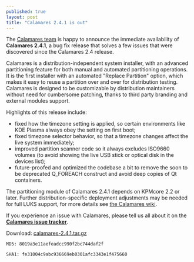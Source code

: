 ```yaml
---
published: true
layout: post
title: "Calamares 2.4.1 is out"
---
```

The [Calamares team](https://calamares.io/team/) is happy to announce the immediate availability of **Calamares 2.4.1**, a bug fix release that solves a few issues that were discovered since the Calamares 2.4 release.

Calamares is a distribution-independent system installer, with an advanced partitioning feature for both manual and automated partitioning operations. It is the first installer with an automated "Replace Partition" option, which makes it easy to reuse a partition over and over for distribution testing. Calamares is designed to be customizable by distribution maintainers without need for cumbersome patching, thanks to third party branding and external modules support.

<!--more-->

Highlights of this release include:

* fixed how the timezone setting is applied, so certain environments like KDE Plasma always obey the setting on first boot;
* fixed timezone selector behavior, so that a timezone changes affect the live system immediately;
* improved partition scanner code so it always excludes ISO9660 volumes (to avoid showing the live USB stick or optical disk in the devices list);
* future-proofed and optimized the codebase a bit to remove the soon to be deprecated Q_FOREACH construct and avoid deep copies of Qt containers.

The partitioning module of Calamares 2.4.1 depends on KPMcore 2.2 or later. Further distribution-specific deployment adjustments may be needed for full LUKS support, for more details see [the Calamares wiki](https://github.com/calamares/calamares/wiki/LUKS-Deployment).

If you experience an issue with Calamares, please tell us all about it on the [**Calamares issue tracker**](https://calamares.io/bugs/).

Download: [calamares-2.4.1.tar.gz](https://github.com/calamares/calamares/releases/download/v2.4.1/calamares-2.4.1.tar.gz)

`MD5: 8019a3e11aefeadcc990f2bc744daf2f`

`SHA1: fe31004c9abc936669eb0301afc3343e1f475660`
